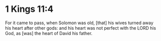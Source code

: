 # 1 Kings 11:4

For it came to pass, when Solomon was old, [that] his wives turned away his heart after other gods: and his heart was not perfect with the LORD his God, as [was] the heart of David his father.